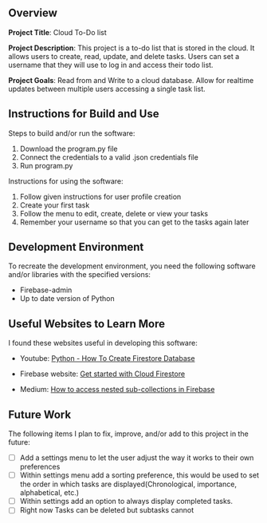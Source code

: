 ## Overview

**Project Title**: Cloud To-Do list

**Project Description**: This project is a to-do list that is stored in the cloud. It allows users to create, read, update, and delete tasks. Users can set a username that they will use to log in and access their todo list.

**Project Goals**: Read from and Write to a cloud database. Allow for realtime updates between multiple users accessing a single task list.

## Instructions for Build and Use

Steps to build and/or run the software:

1. Download the program.py file
2. Connect the credentials to a valid .json credentials file
3. Run program.py

Instructions for using the software:

1. Follow given instructions for user profile creation
2. Create your first task
3. Follow the menu to edit, create, delete or view your tasks
4. Remember your username so that you can get to the tasks again later

## Development Environment 

To recreate the development environment, you need the following software and/or libraries with the specified versions:

* Firebase-admin
* Up to date version of Python

## Useful Websites to Learn More

I found these websites useful in developing this software:

* Youtube: [Python - How To Create Firestore Database](https://www.youtube.com/watch?v=qsFYq_1BQdk)

* Firebase website: [Get started with Cloud Firestore](https://firebase.google.com/docs/firestore/quickstart)

* Medium: [How to access nested sub-collections in Firebase](https://medium.com/@rzcodes/how-to-access-nested-sub-collections-in-firebase-c678664c621c)


## Future Work

The following items I plan to fix, improve, and/or add to this project in the future:

* [ ] Add a settings menu to let the user adjust the way it works to their own preferences
* [ ] Within settings menu add a sorting preference, this would be used to set the order in which tasks are displayed(Chronological, importance, alphabetical, etc.)
* [ ] Within settings add an option to always display completed tasks.
* [ ] Right now Tasks can be deleted but subtasks cannot
